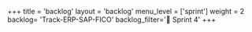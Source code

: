 +++
title = 'backlog'
layout = 'backlog'
menu_level = ['sprint']
weight = 2
backlog= 'Track-ERP-SAP-FICO'
backlog_filter='📅 Sprint 4'
+++
